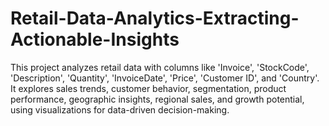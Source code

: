 # Retail-Data-Analytics-Extracting-Actionable-Insights
This project analyzes retail data with columns like 'Invoice', 'StockCode', 'Description', 'Quantity', 'InvoiceDate', 'Price', 'Customer ID', and 'Country'. It explores sales trends, customer behavior, segmentation, product performance, geographic insights, regional sales, and growth potential, using visualizations for data-driven decision-making.
